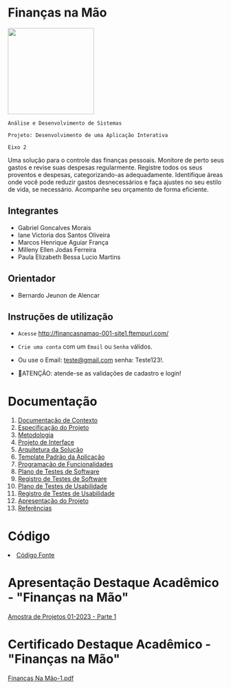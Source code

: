 # Finanças na Mão

<img src="https://media.giphy.com/media/v1.Y2lkPTc5MGI3NjExOGtmcmVzZjY4anMzMTR5bXR6aWdmeTN4Ymo2dmdwaXc4aXJpMHNvZiZlcD12MV9pbnRlcm5hbF9naWZfYnlfaWQmY3Q9cw/KB2J33Oj7iTkeze1oi/giphy.gif" width="200">

`Análise e Desenvolvimento de Sistemas`

`Projeto: Desenvolvimento de uma Aplicação Interativa`

`Eixo 2`

Uma solução para o controle das finanças pessoais. Monitore de perto seus gastos e revise suas despesas regularmente. Registre todos os seus proventos e despesas, categorizando-as adequadamente. Identifique áreas onde você pode reduzir gastos desnecessários e faça ajustes no seu estilo de vida, se necessário. Acompanhe seu orçamento de forma eficiente.

## Integrantes

* Gabriel Goncalves Morais 
* Iane Victoria dos Santos Oliveira
* Marcos Henrique Aguiar França
* Milleny Ellen Jodas Ferreira
* Paula Elizabeth Bessa Lucio Martins

## Orientador

* Bernardo Jeunon de Alencar

## Instruções de utilização

* `Acesse` http://financasnamao-001-site1.ftempurl.com/
* `Crie uma conta` com um `Email` ou `Senha` válidos.
* Ou use o Email: teste@gmail.com senha: Teste123!.

* 🚨ATENÇÃO: atende-se as validações de cadastro e login!

# Documentação

<ol>
<li><a href="docs/01-Documentação de Contexto.md"> Documentação de Contexto</a></li>
<li><a href="docs/02-Especificação do Projeto.md"> Especificação do Projeto</a></li>
<li><a href="docs/03-Metodologia.md"> Metodologia</a></li>
<li><a href="docs/04-Projeto de Interface.md"> Projeto de Interface</a></li>
<li><a href="docs/05-Arquitetura da Solução.md"> Arquitetura da Solução</a></li>
<li><a href="docs/06-Template Padrão da Aplicação.md"> Template Padrão da Aplicação</a></li>
<li><a href="docs/07-Programação de Funcionalidades.md"> Programação de Funcionalidades</a></li>
<li><a href="docs/08-Plano de Testes de Software.md"> Plano de Testes de Software</a></li>
<li><a href="docs/09-Registro de Testes de Software.md"> Registro de Testes de Software</a></li>
<li><a href="docs/10-Plano de Testes de Usabilidade.md"> Plano de Testes de Usabilidade</a></li>
<li><a href="docs/11-Registro de Testes de Usabilidade.md"> Registro de Testes de Usabilidade</a></li>
<li><a href="docs/12-Apresentação do Projeto.md"> Apresentação do Projeto</a></li>
<li><a href="docs/13-Referências.md"> Referências</a></li>
</ol>

# Código

<li><a href="src/README.md"> Código Fonte</a></li>

# Apresentação Destaque Acadêmico - "Finanças na Mão"
[Amostra de Projetos 01-2023 - Parte 1](https://www.youtube.com/watch?v=YbDP4y11n4c)

# Certificado Destaque Acadêmico - "Finanças na Mão"
[Finanças Na Mão-1.pdf](https://github.com/ICEI-PUC-Minas-PMV-ADS/Financas-na-mao/files/14985139/Financas.Na.Mao-1.pdf)


